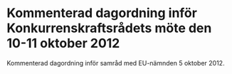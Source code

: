 # Kommenterad dagordning inför Konkurrenskraftsrådets möte den 10-11 oktober 2012

Kommenterad dagordning inför samråd med EU-nämnden 5 oktober 2012.

